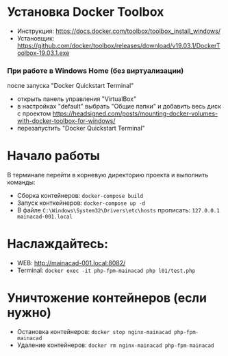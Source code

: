 # Установка Docker Toolbox
- Инструкция: https://docs.docker.com/toolbox/toolbox_install_windows/
- Установщик: https://github.com/docker/toolbox/releases/download/v19.03.1/DockerToolbox-19.03.1.exe

### При работе в Windows Home (без виртуализации)

после запуска "Docker Quickstart Terminal"
- открыть панель управления "VirtualBox"
- в настройках "default" выбрать "Общие папки" и добавить весь диск с проектом https://headsigned.com/posts/mounting-docker-volumes-with-docker-toolbox-for-windows/
- перезапустить "Docker Quickstart Terminal"

# Начало работы
В терминале перейти в корневую директорию проекта и выполнить команды:
- Сборка контейнеров: `docker-compose build`
- Запуск конткейнеров: `docker-compose up -d`
- В файле `C:\Windows\System32\Drivers\etc\hosts` прописать: `127.0.0.1  mainacad-001.local`

# Наслаждайтесь:
- WEB: http://mainacad-001.local:8082/
- Terminal: `docker exec -it php-fpm-mainacad php l01/test.php`

# Уничтожение контейнеров (если нужно)
- Остановка контейнеров: `docker stop nginx-mainacad php-fpm-mainacad`
- Удаление контейнеров: `docker rm nginx-mainacad php-fpm-mainacad`